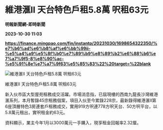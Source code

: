 # 維港滙II 天台特色戶租5.8萬 呎租63元
**明報新聞網-即時新聞**

**2023-10-30 11:03**

**https://finance.mingpao.com/fin/instantp/20231030/1698654322350/%e7%b6%ad%e6%b8%af%e6%bb%99ii-%e5%a4%a9%e5%8f%b0%e7%89%b9%e8%89%b2%e6%88%b6%e7%a7%9f5-8%e8%90%ac-%e5%91%8e%e7%a7%9f63%e5%85%83%22%20target=%22blank**

![維港滙II 天台特色戶租5.8萬 呎租63元](https://fs.mingpao.com/fin/20231030/s00011/fcdbd441e24d06025de2024baa7b3bf8.jpg)

維港滙II 天台特色戶租5.8萬 呎租63元

新入伙市區大型屋苑租務成交活躍。市場消息指，已屆現樓的西南九龍長沙灣維港滙系列，本月暫錄45宗租務個案，項目入伙至今累錄228宗，最新錄得維港滙II第6座頂層特色3房連套戶租務成交，實用919方呎連778方呎天台、50方呎平台，以5.8萬元租出，實呎租金約63元。

資料顯示，業主今年1月以3000萬元一手購入，現享租金回報率2.32厘。